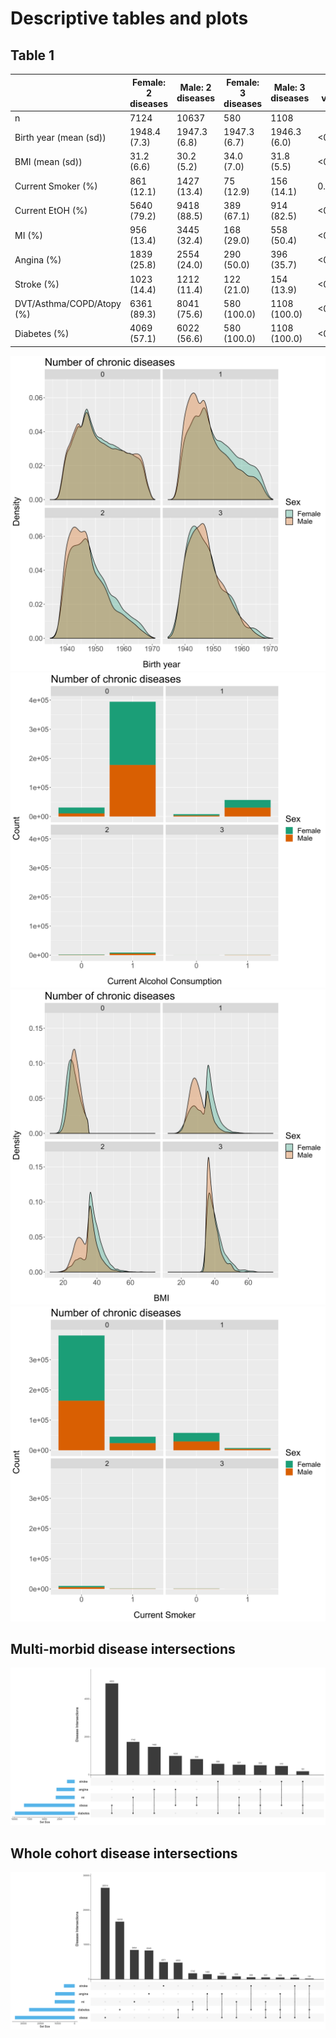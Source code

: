 # Descriptive tables and plots
## Table 1
|                           	| Female: 2 diseases 	| Male: 2 diseases 	| Female: 3 diseases 	| Male: 3 diseases 	| P value 	|
|---------------------------	|--------------------	|------------------	|--------------------	|------------------	|---------	|
| n                         	| 7124               	| 10637            	| 580                	| 1108             	|         	|
| Birth year (mean (sd))    	| 1948.4 (7.3)       	| 1947.3 (6.8)     	| 1947.3 (6.7)       	| 1946.3 (6.0)     	| <0.001  	|
| BMI (mean (sd))           	| 31.2 (6.6)         	| 30.2 (5.2)       	| 34.0 (7.0)         	| 31.8 (5.5)       	| <0.001  	|
| Current Smoker (%)        	| 861 (12.1)         	| 1427 (13.4)      	| 75 (12.9)          	| 156 (14.1)       	| 0.046   	|
| Current EtOH (%)          	| 5640 (79.2)        	| 9418 (88.5)      	| 389 (67.1)         	| 914 (82.5)       	| <0.001  	|
| MI (%)                    	| 956 (13.4)         	| 3445 (32.4)      	| 168 (29.0)         	| 558 (50.4)       	| <0.001  	|
| Angina (%)                	| 1839 (25.8)        	| 2554 (24.0)      	| 290 (50.0)         	| 396 (35.7)       	| <0.001  	|
| Stroke (%)                	| 1023 (14.4)        	| 1212 (11.4)      	| 122 (21.0)         	| 154 (13.9)       	| <0.001  	|
| DVT/Asthma/COPD/Atopy (%) 	| 6361 (89.3)        	| 8041 (75.6)      	| 580 (100.0)        	| 1108 (100.0)     	| <0.001  	|
| Diabetes (%)              	| 4069 (57.1)        	| 6022 (56.6)      	| 580 (100.0)        	| 1108 (100.0)     	| <0.001  	|

 ![Birth Year](plots/birth_years.svg)
 ![Alcohol](plots/alcohol.svg)
 ![BMI](plots/BMI.svg)
 ![smoker](plots/smoker.svg)
 ## Multi-morbid disease intersections
 ![Multi-morbid disease intersections](plots/multi_morbid_disease_intersections.svg)
 ## Whole cohort disease intersections
 ![All disease intersections](plots/disease_intersections.svg)
